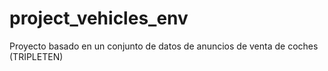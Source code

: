 # project_vehicles_env
Proyecto basado en un conjunto de datos de anuncios de venta de coches (TRIPLETEN)
